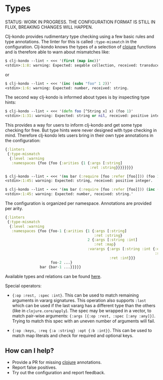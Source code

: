 # Types

STATUS: WORK IN PROGRESS. THE CONFIGURATION FORMAT IS STILL IN FLUX, BREAKING
CHANGES WILL HAPPEN.

Clj-kondo provides rudimentary type checking using a few basic rules and type
annotations. The linter for this is called `:type-mismatch` in the
configuration. Clj-kondo knows the types of a selection of
[clojure](https://github.com/borkdude/clj-kondo/tree/master/src/clj_kondo/impl/types/clojure)
functions and is therefore able to warn about mismatches like:

``` clojure
$ clj-kondo --lint - <<< '(first (map inc))'
<stdin>:1:8: warning: Expected: seqable collection, received: transducer.
```

or

``` clojure
$ clj-kondo --lint - <<< '(inc (subs "foo" 1 2))'
<stdin>:1:6: warning: Expected: number, received: string.
```

The second way clj-kondo is informed about types is by inspecting type hints:

``` clojure
$ clj-kondo --lint - <<< '(defn foo [^String x] x) (foo 1)'
<stdin>:1:31: warning: Expected: string or nil, received: positive integer.
```

This provides a way for users to inform clj-kondo and get some type checking for
free. But type hints were never designed with type checking in mind. Therefore
clj-kondo lets users bring in their own type annotations in the configuration:

``` clojure
{:linters
 {:type-mismatch
  {:level :warning
   :namespaces {foo {foo {:arities {1 {:args [:string]
                                       :ret :string}}}}}}}}
```

``` clojure
$ clj-kondo --lint - <<< '(ns bar (:require [foo :refer [foo]])) (foo 1)'
<stdin>:1:45: warning: Expected: string, received: positive integer.
```

``` clojure
$ clj-kondo --lint - <<< '(ns bar (:require [foo :refer [foo]])) (inc (foo "foo"))
<stdin>:1:45: warning: Expected: number, received: string.'
```

The configuration is organized per namespace. Annotations are provided per arity.

``` clojure
{:linters
 {:type-mismatch
  {:level :warning
   :namespaces {foo {foo-1 {:arities {1 {:args [:string]
                                         :ret :string}
                                      2 {:args [:string :int]
                                         :ret :map}
                                      :varargs {:args [:string :int {:op :rest
                                                                     :spec :int}]
                                                :ret :int}}}
                     foo-2 ...}
                bar {bar-1 ...}}}}}
```

Available types and relations can be found
[here](https://github.com/borkdude/clj-kondo/blob/d9fca2705863e3e604e004ccb942e0b3d2e268ec/src/clj_kondo/impl/types.clj#L18-L51).

Special operators:

- `{:op :rest, :spec :int}`. This can be used to match remaining arguments in
  vararg signatures. This operation also supports `:last` which can be used if
  the last vararg has a different type than the others (like in
  `clojure.core/apply`). The spec may be wrapped in a vector, to match pair-wise
  arguments: `{:args [{:op :rest, :spec [:any :any]}]`. Trying to match this
  spec with an uneven number of arguments will fail.

- `{:op :keys, :req {:a :string} :opt {:b :int}}`. This can be used to match map
  literals and check for required and optional keys.

## How can I help?

- Provide a PR for missing
  [clojure](https://github.com/borkdude/clj-kondo/tree/master/src/clj_kondo/impl/types/clojure)
  annotations.
- Report false positives.
- Try out the configuration and report feedback.
